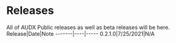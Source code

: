 # Releases
All of AUDX Public releases as well as beta releases will be here.<br>
 Release|Date|Note
 -------|----|-----
 0.2.1.0|7/25/2021|N/A
 
